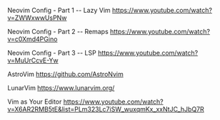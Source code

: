 
Neovim Config - Part 1 -- Lazy Vim
https://www.youtube.com/watch?v=ZWWxwwUsPNw

Neovim Config - Part 2 -- Remaps
https://www.youtube.com/watch?v=c0Xmd4PGino

Neovim Config - Part 3 -- LSP
https://www.youtube.com/watch?v=MuUrCcvE-Yw

AstroVim
https://github.com/AstroNvim

LunarVim
https://www.lunarvim.org/

Vim as Your Editor
https://www.youtube.com/watch?v=X6AR2RMB5tE&list=PLm323Lc7iSW_wuxqmKx_xxNtJC_hJbQ7R
